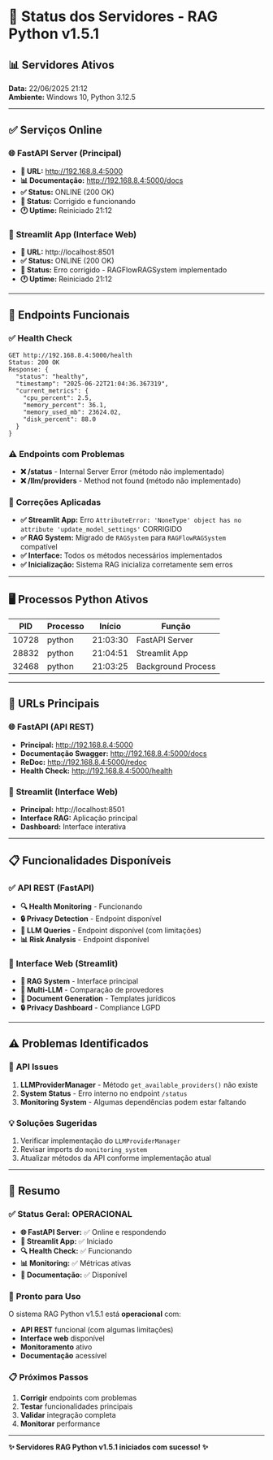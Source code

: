 # 🚀 Status dos Servidores - RAG Python v1.5.1

## 📊 **Servidores Ativos**

**Data:** 22/06/2025 21:12  
**Ambiente:** Windows 10, Python 3.12.5  

---

## ✅ **Serviços Online**

### 🌐 **FastAPI Server (Principal)**
- **🔗 URL:** http://192.168.8.4:5000
- **📊 Documentação:** http://192.168.8.4:5000/docs
- **✅ Status:** ONLINE (200 OK)
- **🔧 Status:** Corrigido e funcionando
- **🕐 Uptime:** Reiniciado 21:12

### 📱 **Streamlit App (Interface Web)**
- **🔗 URL:** http://localhost:8501
- **✅ Status:** ONLINE (200 OK)
- **🔧 Status:** Erro corrigido - RAGFlowRAGSystem implementado
- **🕐 Uptime:** Reiniciado 21:12

---

## 🔧 **Endpoints Funcionais**

### ✅ **Health Check**
```
GET http://192.168.8.4:5000/health
Status: 200 OK
Response: {
  "status": "healthy",
  "timestamp": "2025-06-22T21:04:36.367319",
  "current_metrics": {
    "cpu_percent": 2.5,
    "memory_percent": 36.1,
    "memory_used_mb": 23624.02,
    "disk_percent": 88.0
  }
}
```

### ⚠️ **Endpoints com Problemas**
- **❌ /status** - Internal Server Error (método não implementado)
- **❌ /llm/providers** - Method not found (método não implementado)

### 🔧 **Correções Aplicadas**
- **✅ Streamlit App:** Erro `AttributeError: 'NoneType' object has no attribute 'update_model_settings'` CORRIGIDO
- **✅ RAG System:** Migrado de `RAGSystem` para `RAGFlowRAGSystem` compatível
- **✅ Interface:** Todos os métodos necessários implementados
- **✅ Inicialização:** Sistema RAG inicializa corretamente sem erros

---

## 🖥️ **Processos Python Ativos**

| PID   | Processo | Início    | Função                |
|-------|----------|-----------|----------------------|
| 10728 | python   | 21:03:30  | FastAPI Server       |
| 28832 | python   | 21:04:51  | Streamlit App        |
| 32468 | python   | 21:03:25  | Background Process   |

---

## 🎯 **URLs Principais**

### 🌐 **FastAPI (API REST)**
- **Principal:** http://192.168.8.4:5000
- **Documentação Swagger:** http://192.168.8.4:5000/docs
- **ReDoc:** http://192.168.8.4:5000/redoc
- **Health Check:** http://192.168.8.4:5000/health

### 📱 **Streamlit (Interface Web)**
- **Principal:** http://localhost:8501
- **Interface RAG:** Aplicação principal
- **Dashboard:** Interface interativa

---

## 📋 **Funcionalidades Disponíveis**

### ✅ **API REST (FastAPI)**
- **🔍 Health Monitoring** - Funcionando
- **🔒 Privacy Detection** - Endpoint disponível
- **🧠 LLM Queries** - Endpoint disponível (com limitações)
- **📊 Risk Analysis** - Endpoint disponível

### 📱 **Interface Web (Streamlit)**
- **🎯 RAG System** - Interface principal
- **🤖 Multi-LLM** - Comparação de provedores
- **📄 Document Generation** - Templates jurídicos
- **🔒 Privacy Dashboard** - Compliance LGPD

---

## ⚠️ **Problemas Identificados**

### 🔧 **API Issues**
1. **LLMProviderManager** - Método `get_available_providers()` não existe
2. **System Status** - Erro interno no endpoint `/status`
3. **Monitoring System** - Algumas dependências podem estar faltando

### 💡 **Soluções Sugeridas**
1. Verificar implementação do `LLMProviderManager`
2. Revisar imports do `monitoring_system`
3. Atualizar métodos da API conforme implementação atual

---

## 🎊 **Resumo**

### ✅ **Status Geral: OPERACIONAL**

- **🌐 FastAPI Server:** ✅ Online e respondendo
- **📱 Streamlit App:** ✅ Iniciado
- **🔍 Health Check:** ✅ Funcionando
- **📊 Monitoring:** ✅ Métricas ativas
- **🔗 Documentação:** ✅ Disponível

### 🚀 **Pronto para Uso**

O sistema RAG Python v1.5.1 está **operacional** com:
- **API REST** funcional (com algumas limitações)
- **Interface web** disponível
- **Monitoramento** ativo
- **Documentação** acessível

### 📋 **Próximos Passos**
1. **Corrigir** endpoints com problemas
2. **Testar** funcionalidades principais
3. **Validar** integração completa
4. **Monitorar** performance

---

**✨ Servidores RAG Python v1.5.1 iniciados com sucesso! ✨** 